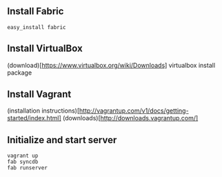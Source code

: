 
## Install Fabric
```
easy_install fabric
```

## Install VirtualBox
(download)[https://www.virtualbox.org/wiki/Downloads] virtualbox
install package

## Install Vagrant
(installation instructions)[http://vagrantup.com/v1/docs/getting-started/index.html]
(downloads)[http://downloads.vagrantup.com/]

## Initialize and start server
```
vagrant up
fab syncdb
fab runserver
```


